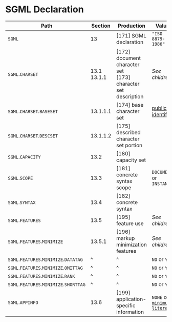 # SGML Declaration

| Path | Section | Production | Value |
| - | - | - | - |
| `SGML` | 13 | [171] SGML declaration | `"ISO 8879-1986"`
| `SGML`.`CHARSET` | 13.1<br>13.1.1 | [172] document character set<br>[173] character set description | *See children* |
| `SGML`.`CHARSET`.`BASESET` | 13.1.1.1 | [174] base character set | [public identifier](#) |
| `SGML`.`CHARSET`.`DESCSET` | 13.1.1.2 | [175] described character set portion |
| `SGML`.`CAPACITY` | 13.2 | [180] capacity set |
| `SGML`.`SCOPE` | 13.3 | [181] concrete syntax scope | `DOCUMENT` or `INSTANCE` |
| `SGML`.`SYNTAX` | 13.4 | [182] concrete syntax |
| `SGML`.`FEATURES` | 13.5 | [195] feature use | *See children* |
| `SGML`.`FEATURES`.`MINIMIZE` | 13.5.1 | [196] markup minimization features | *See children* |
| `SGML`.`FEATURES`.`MINIMIZE`.`DATATAG` | ^ | ^ | `NO` or `YES` |
| `SGML`.`FEATURES`.`MINIMIZE`.`OMITTAG` | ^ | ^ | `NO` or `YES` |
| `SGML`.`FEATURES`.`MINIMIZE`.`RANK` | ^ | ^ | `NO` or `YES` |
| `SGML`.`FEATURES`.`MINIMIZE`.`SHORTTAG` | ^ | ^ | `NO` or `YES` |
| `SGML`.`APPINFO` | 13.6 | [199] application-specific information | `NONE` or [`minimum literal`](#) |
